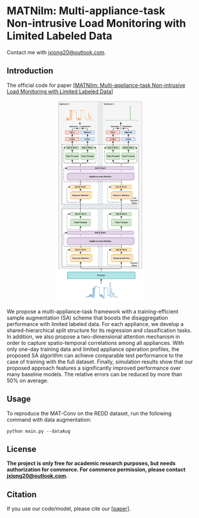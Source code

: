 # MATNilm: Multi-appliance-task Non-intrusive Load Monitoring with Limited Labeled Data
Contact me with jxiong20@outlook.com.

## Introduction
The official code for paper
[[MATNilm: Multi-appliance-task Non-intrusive Load Monitoring with Limited Labeled Data]()]

<p align="center">
  <img src="MATstructure.jpg" width="48%">
</p>

We propose a multi-appliance-task framework with a training-efficient sample augmentation (SA) scheme that boosts the disaggregation performance with limited labeled data. For each appliance, we develop a shared-hierarchical split structure for its regression and classification tasks. In addition, we also propose a two-dimensional attention mechanism in order to capture spatio-temporal correlations among all appliances. 
With only one-day training data and limited appliance operation profiles, the proposed SA algorithm can achieve comparable test performance to the case of training with the full dataset. Finally, simulation results show that our proposed approach features a significantly improved performance over many baseline models. The relative errors can be reduced by more than 50% on average.

## Usage
To reproduce the MAT-Conv on the REDD dataset, run the following command with data augmentation:
```
python main.py --dataAug
```


## License
**The project is only free for academic research purposes, but needs authorization for commerce. For commerce permission, please contact jxiong20@outlook.com.**

## Citation
If you use our code/model, please cite our [[paper]()].
